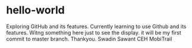 # hello-world
Exploring GitHub and its features.
Currently learning to use Github and its features. Witng something here just to see the display. it will be my first commit to master branch. 
Thankyou.
Swadin Sawant
  CEH
MobiTrail
